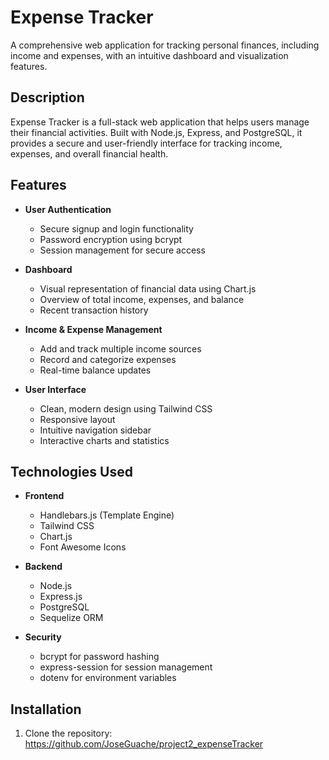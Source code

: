 # Expense Tracker

A comprehensive web application for tracking personal finances, including income and expenses, with an intuitive dashboard and visualization features.

## Description

Expense Tracker is a full-stack web application that helps users manage their financial activities. Built with Node.js, Express, and PostgreSQL, it provides a secure and user-friendly interface for tracking income, expenses, and overall financial health.

## Features

- **User Authentication**
  - Secure signup and login functionality
  - Password encryption using bcrypt
  - Session management for secure access

- **Dashboard**
  - Visual representation of financial data using Chart.js
  - Overview of total income, expenses, and balance
  - Recent transaction history

- **Income & Expense Management**
  - Add and track multiple income sources
  - Record and categorize expenses
  - Real-time balance updates

- **User Interface**
  - Clean, modern design using Tailwind CSS
  - Responsive layout
  - Intuitive navigation sidebar
  - Interactive charts and statistics

## Technologies Used

- **Frontend**
  - Handlebars.js (Template Engine)
  - Tailwind CSS
  - Chart.js
  - Font Awesome Icons

- **Backend**
  - Node.js
  - Express.js
  - PostgreSQL
  - Sequelize ORM

- **Security**
  - bcrypt for password hashing
  - express-session for session management
  - dotenv for environment variables

## Installation

1. Clone the repository: https://github.com/JoseGuache/project2_expenseTracker